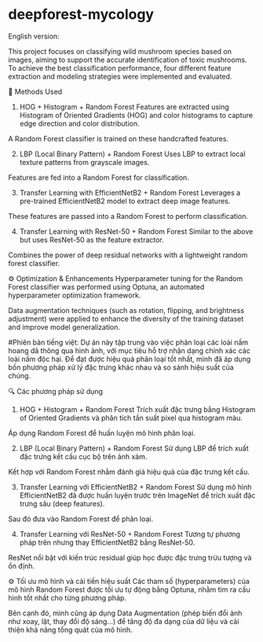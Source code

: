 # deepforest-mycology

English version:

This project focuses on classifying wild mushroom species based on images, aiming to support the accurate identification of toxic mushrooms. To achieve the best classification performance, four different feature extraction and modeling strategies were implemented and evaluated.

🧪 Methods Used
1. HOG + Histogram + Random Forest
Features are extracted using Histogram of Oriented Gradients (HOG) and color histograms to capture edge direction and color distribution.

A Random Forest classifier is trained on these handcrafted features.

2. LBP (Local Binary Pattern) + Random Forest
Uses LBP to extract local texture patterns from grayscale images.

Features are fed into a Random Forest for classification.

3. Transfer Learning with EfficientNetB2 + Random Forest
Leverages a pre-trained EfficientNetB2 model to extract deep image features.

These features are passed into a Random Forest to perform classification.

4. Transfer Learning with ResNet-50 + Random Forest
Similar to the above but uses ResNet-50 as the feature extractor.

Combines the power of deep residual networks with a lightweight random forest classifier.

⚙️ Optimization & Enhancements
Hyperparameter tuning for the Random Forest classifier was performed using Optuna, an automated hyperparameter optimization framework.

Data augmentation techniques (such as rotation, flipping, and brightness adjustment) were applied to enhance the diversity of the training dataset and improve model generalization.

#Phiên bản tiếng việt:
Dự án này tập trung vào việc phân loại các loài nấm hoang dã thông qua hình ảnh, với mục tiêu hỗ trợ nhận dạng chính xác các loài nấm độc hại. Để đạt được hiệu quả phân loại tốt nhất, mình đã áp dụng bốn phương pháp xử lý đặc trưng khác nhau và so sánh hiệu suất của chúng.

🔍 Các phương pháp sử dụng
1. HOG + Histogram + Random Forest
Trích xuất đặc trưng bằng Histogram of Oriented Gradients và phân tích tần suất pixel qua histogram màu.

Áp dụng Random Forest để huấn luyện mô hình phân loại.

2. LBP (Local Binary Pattern) + Random Forest
Sử dụng LBP để trích xuất đặc trưng kết cấu cục bộ trên ảnh xám.

Kết hợp với Random Forest nhằm đánh giá hiệu quả của đặc trưng kết cấu.

3. Transfer Learning với EfficientNetB2 + Random Forest
Sử dụng mô hình EfficientNetB2 đã được huấn luyện trước trên ImageNet để trích xuất đặc trưng sâu (deep features).

Sau đó đưa vào Random Forest để phân loại.

4. Transfer Learning với ResNet-50 + Random Forest
Tương tự phương pháp trên nhưng thay EfficientNetB2 bằng ResNet-50.

ResNet nổi bật với kiến trúc residual giúp học được đặc trưng trừu tượng và ổn định.



⚙️ Tối ưu mô hình và cải tiến hiệu suất
Các tham số (hyperparameters) của mô hình Random Forest được tối ưu tự động bằng Optuna, nhằm tìm ra cấu hình tốt nhất cho từng phương pháp.

Bên cạnh đó, mình cũng áp dụng Data Augmentation (phép biến đổi ảnh như xoay, lật, thay đổi độ sáng...) để tăng độ đa dạng của dữ liệu và cải thiện khả năng tổng quát của mô hình.
